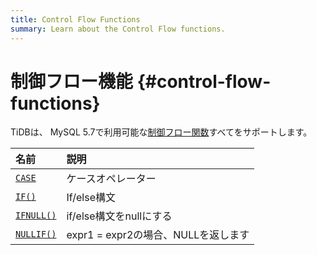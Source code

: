 ```yaml
---
title: Control Flow Functions
summary: Learn about the Control Flow functions.
---
```


# 制御フロー機能 {#control-flow-functions}

TiDBは、 MySQL 5.7で利用可能な[制御フロー関数](https://dev.mysql.com/doc/refman/5.7/en/flow-control-functions.html)すべてをサポートします。

| 名前                                                                                                | 説明                         |
| :------------------------------------------------------------------------------------------------ | :------------------------- |
| [`CASE`](https://dev.mysql.com/doc/refman/5.7/en/flow-control-functions.html#operator_case)       | ケースオペレーター                  |
| [`IF()`](https://dev.mysql.com/doc/refman/5.7/en/flow-control-functions.html#function_if)         | If/else構文                  |
| [`IFNULL()`](https://dev.mysql.com/doc/refman/5.7/en/flow-control-functions.html#function_ifnull) | if/else構文をnullにする          |
| [`NULLIF()`](https://dev.mysql.com/doc/refman/5.7/en/flow-control-functions.html#function_nullif) | expr1 = expr2の場合、NULLを返します |
